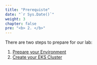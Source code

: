 ```yaml
---
title: "Prerequiste"
date: "`r Sys.Date()`"
weight: 3
chapter: false
pre: "<b> 2. </b>"
---
```


There are two steps to prepare for our lab:

1. [Prepare your Environment](./2.1-prepare-environment)
2. [Create your EKS Cluster](./2.2-cluster-creation)